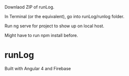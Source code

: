 Downlaod ZIP of runLog.

In Terminal (or the equivalent), go into runLog/runlog folder.

Run ng serve for project to show up on local host.

Might have to run npm install before.

# runLog
Built with Angular 4 and Firebase

